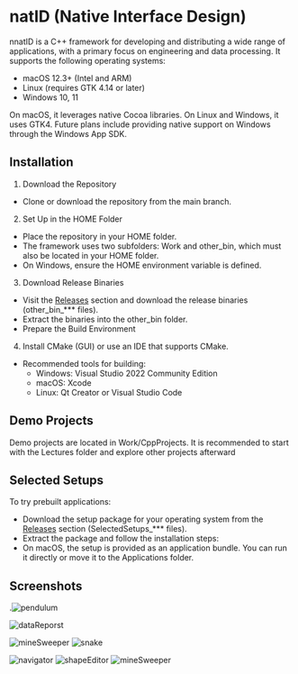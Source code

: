 # natID (Native Interface Design)

nnatID is a C++ framework for developing and distributing a wide range of applications, with a primary focus on engineering and data processing. It supports the following operating systems:

  - macOS 12.3+ (Intel and ARM)
  - Linux (requires GTK 4.14 or later)
  - Windows 10, 11

On macOS, it leverages native Cocoa libraries. On Linux and Windows, it uses GTK4. Future plans include providing native support on Windows through the Windows App SDK.

## Installation

1. Download the Repository
  - Clone or download the repository from the main branch.

2. Set Up in the HOME Folder
  - Place the repository in your HOME folder.
  - The framework uses two subfolders: Work and other_bin, which must also be located in your HOME folder.
  - On Windows, ensure the HOME environment variable is defined.

3. Download Release Binaries
  - Visit the [Releases](https://github.com/idzafic/natID/releases) section and download the release binaries (other_bin_*** files).
  - Extract the binaries into the other_bin folder.
  - Prepare the Build Environment

4. Install CMake (GUI) or use an IDE that supports CMake.
  - Recommended tools for building:
    - Windows: Visual Studio 2022 Community Edition
    - macOS: Xcode
    - Linux: Qt Creator or Visual Studio Code

## Demo Projects

Demo projects are located in Work/CppProjects.
It is recommended to start with the Lectures folder and explore other projects afterward

## Selected Setups

To try prebuilt applications:

  - Download the setup package for your operating system from the [Releases](https://github.com/idzafic/natID/releases) section (SelectedSetups_*** files).
  - Extract the package and follow the installation steps:
  - On macOS, the setup is provided as an application bundle. You can run it directly or move it to the Applications folder.

## Screenshots

.![pendulum](https://github.com/user-attachments/assets/9186d2f9-1530-44d3-b8d7-9a501f3c1a4a)

![dataReporst](https://github.com/user-attachments/assets/c24a814b-03e3-494b-97ec-28d3a5d60ad6)

![mineSweeper](https://github.com/user-attachments/assets/2fb46dc1-a4af-4759-a791-6b6b07823e14)
![snake](https://github.com/user-attachments/assets/e610e0b7-201b-4498-9364-25fd804b2645)

![navigator](https://github.com/user-attachments/assets/6ef8d036-60f3-4f82-9321-ad79075842fe)
![shapeEditor](https://github.com/user-attachments/assets/c2ad3f15-69c4-4304-ad84-bd3814606030)
![mineSweeper](https://github.com/user-attachments/assets/7f48c616-750e-42d7-b300-0e5cefc45f2f)
